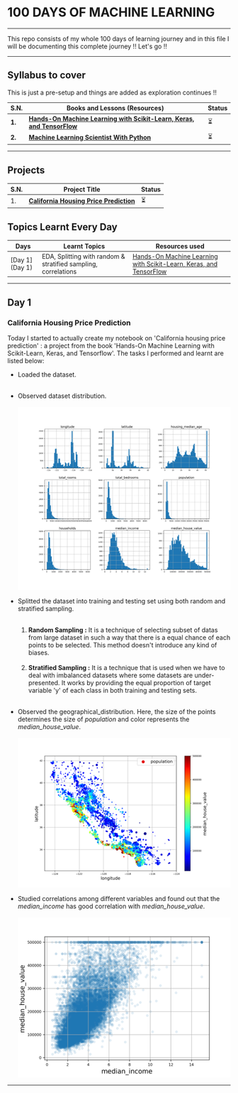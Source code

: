 # 100 DAYS OF MACHINE LEARNING
___

This repo consists of my whole 100 days of learning journey and in this file I will be documenting this complete journey !! Let's go !!
___
## Syllabus to cover
This is just a pre-setup and things are added as exploration continues !!

| **S.N.** | **Books and Lessons (Resources)**                                                                                                 | **Status** |
|---------|-----------------------------------------------------------------------------------------------------------------------------------|-----------| 
| **1.**  | [**Hands-On Machine Learning with Scikit-Learn, Keras, and TensorFlow**](https://github.com/ageron/handson-ml3)                   | ⏳         |
| **2.**  | [**Machine Learning Scientist With Python**](https://app.datacamp.com/learn/career-tracks/machine-learning-scientist-with-python) | ⏳|

___

## Projects

| **S.N.** | **Project Title** | **Status**|
|---|---|---|
| 1. | [**California Housing Price Prediction**](https://github.com/iamshishirbhattarai/Machine-Learning/blob/main/California%20Housing%20Price%20Prediction/California_housing_price_prediction.ipynb)| ⏳|
## Topics Learnt Every Day

| **Days**       | **Learnt Topics**                                              | **Resources used** |
|----------------|----------------------------------------------------------------|--------------------|
| [Day 1](Day 1) | EDA, Splitting with random & stratified sampling, correlations |[Hands-On Machine Learning with Scikit-Learn, Keras, and TensorFlow](https://github.com/ageron/handson-ml3)                     |


___

## Day 1 

### California Housing Price Prediction
Today I started to actually create my notebook on 'California housing price prediction' : a project from the book 'Hands-On Machine Learning with Scikit-Learn, Keras, and Tensorflow'.
The tasks I performed and learnt are listed below:

- Loaded the dataset.
<br> <br>
- Observed dataset distribution. <br> <br>
  ![dataset_distribution](Day%201/dataset_distribution.png)


- Splitted the dataset into training and testing set using both 
 random and stratified sampling.  <br>
    <br>
    1. **Random Sampling :** 
            It is a technique of selecting subset of datas from large dataset in such
  a way that there is a equal chance of each points to be selected. This method doesn't
  introduce any kind of biases.
<br> <br>
  2. **Stratified Sampling :** 
            It is a technique that is used when we have to deal with imbalanced
  datasets where some datasets are under-presented. It works by providing the
  equal proportion of target variable 'y' of each class in both training and testing sets.
  <br> <br>
- Observed the geographical_distribution. Here, the
  size of the points determines the size of *population* and color represents
  the *median_house_value*. <br> <br>
 ![detailed_geographical_observation](Day%201/detailed_geographical_observation.png)
- Studied correlations among different variables and found out that the 
*median_income* has good correlation with *median_house_value*. <br>  
     ![corr_income_value](Day%201/corr_income_value.png)


___

